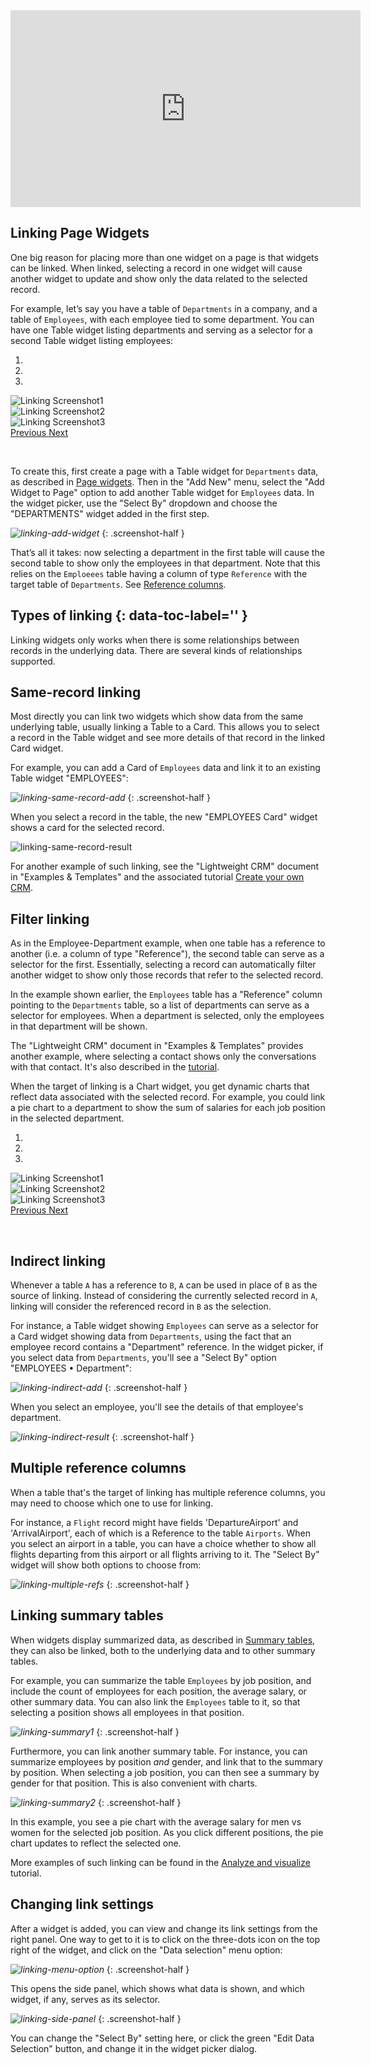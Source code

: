 <iframe width="560" height="315" src="https://www.youtube.com/embed/F5m_je0QKvs?rel=0" frameborder="0" allow="accelerometer; autoplay; encrypted-media; gyroscope; picture-in-picture" allowfullscreen></iframe>

## Linking Page Widgets

One big reason for placing more than one widget on a page is that widgets can be linked. When
linked, selecting a record in one widget will cause another widget to update and show only the
data related to the selected record. 

For example, let’s say you have a table of `Departments` in a company, and a table of
`Employees`, with each employee tied to some department. You can have one Table widget listing
departments and serving as a selector for a second Table widget listing employees:

<div id="carousel-ex1" class="carousel slide" data-interval="false">
  <!-- Indicators -->
  <ol class="carousel-indicators">
    <li data-target="#carousel-ex1" data-slide-to="0" class="active"></li>
    <li data-target="#carousel-ex1" data-slide-to="1"></li>
    <li data-target="#carousel-ex1" data-slide-to="2"></li>
  </ol>

  <!-- Wrapper for slides -->
  <div class="carousel-inner" role="listbox">
    <div class="item active">
      <img src="../images/linking-ex1-slide1.png" alt="Linking Screenshot1">
    </div>
    <div class="item">
      <img src="../images/linking-ex1-slide2.png" alt="Linking Screenshot2">
    </div>
    <div class="item">
      <img src="../images/linking-ex1-slide3.png" alt="Linking Screenshot3">
    </div>
  </div>

  <!-- Controls -->
  <a class="left carousel-control" href="#carousel-ex1" role="button" data-slide="prev">
    <span class="glyphicon glyphicon-chevron-left" aria-hidden="true"></span>
    <span class="sr-only">Previous</span>
  </a>
  <a class="right carousel-control" href="#carousel-ex1" role="button" data-slide="next">
    <span class="glyphicon glyphicon-chevron-right" aria-hidden="true"></span>
    <span class="sr-only">Next</span>
  </a>
</div>

&nbsp;

To create this, first create a page with a Table widget for `Departments` data, as described in
[Page widgets](page-widgets.md#widget-picker). Then in the "Add New" menu, select the "Add Widget to
Page" option to add another Table widget for `Employees` data. In the widget picker, use the "Select
By" dropdown and choose the "DEPARTMENTS" widget added in the first step.

*![linking-add-widget](images/linking-add-widget.png)*
{: .screenshot-half }

That’s all it takes: now selecting a department in the first table will cause the second table to
show only the employees in that department. Note that this relies on the `Emploeees` table having a
column of type `Reference` with the target table of `Departments`. See [Reference
columns](col-refs.md).

## Types of linking {: data-toc-label='' }

Linking widgets only works when there is some relationships between records in the underlying
data. There are several kinds of relationships supported.

## Same-record linking

Most directly you can link two widgets which show data from the same underlying table, usually
linking a Table to a Card. This allows you to select a record in the Table widget and see more
details of that record in the linked Card widget.

For example, you can add a Card of `Employees` data and link it to an existing Table widget
"EMPLOYEES":

*![linking-same-record-add](images/linking-same-record-add.png)*
{: .screenshot-half }

When you select a record in the table, the new "EMPLOYEES Card" widget shows a card for the
selected record.

![linking-same-record-result](images/linking-same-record-result.png)

For another example of such linking, see the "Lightweight CRM" document in "Examples &amp; Templates"
and the associated tutorial [Create your own CRM](lightweight-crm.md#customizing-layout).

## Filter linking

As in the Employee-Department example, when one table has a reference to another (i.e. a column of
type "Reference"), the second table can serve as a selector for the first. Essentially, selecting
a record can automatically filter another widget to show only those records that refer to the
selected record.

In the example shown earlier, the `Employees` table has a "Reference" column pointing to the
`Departments` table, so a list of departments can serve as a selector for employees. When a
department is selected, only the employees in that department will be shown.

The "Lightweight CRM" document in "Examples &amp; Templates" provides another example, where
selecting a contact shows only the conversations with that contact. It's also described in the
[tutorial](lightweight-crm.md#linking-tables-visually).

When the target of linking is a Chart widget, you get dynamic charts that reflect data associated
with the selected record. For example, you could link a pie chart to a department
to show the sum of salaries for each job position in the selected department.

<div id="carousel-ex2" class="carousel slide" data-interval="false">
  <!-- Indicators -->
  <ol class="carousel-indicators">
    <li data-target="#carousel-ex2" data-slide-to="0" class="active"></li>
    <li data-target="#carousel-ex2" data-slide-to="1"></li>
    <li data-target="#carousel-ex2" data-slide-to="2"></li>
  </ol>

  <!-- Wrapper for slides -->
  <div class="carousel-inner" role="listbox">
    <div class="item active">
      <img src="../images/linking-chart-slide1.png" alt="Linking Screenshot1">
    </div>
    <div class="item">
      <img src="../images/linking-chart-slide2.png" alt="Linking Screenshot2">
    </div>
    <div class="item">
      <img src="../images/linking-chart-slide3.png" alt="Linking Screenshot3">
    </div>
  </div>

  <!-- Controls -->
  <a class="left carousel-control" href="#carousel-ex2" role="button" data-slide="prev">
    <span class="glyphicon glyphicon-chevron-left" aria-hidden="true"></span>
    <span class="sr-only">Previous</span>
  </a>
  <a class="right carousel-control" href="#carousel-ex2" role="button" data-slide="next">
    <span class="glyphicon glyphicon-chevron-right" aria-hidden="true"></span>
    <span class="sr-only">Next</span>
  </a>
</div>

&nbsp;

## Indirect linking

Whenever a table `A` has a reference to `B`, `A` can be used in place of `B` as the source of
linking. Instead of considering the currently selected record in `A`, linking will consider the
referenced record in `B` as the selection.

For instance, a Table widget showing `Employees` can serve as a selector for a Card widget showing
data from `Departments`, using the fact that an employee record contains a "Department" reference.
In the widget picker, if you select data from `Departments`, you'll see a "Select By" option
"EMPLOYEES • Department":

*![linking-indirect-add](images/linking-indirect-add.png)*
{: .screenshot-half }

When you select an employee, you'll see the details of that employee's department.

*![linking-indirect-result](images/linking-indirect-result.png)*
{: .screenshot-half }

## Multiple reference columns

When a table that's the target of linking has multiple reference columns, you may need to choose
which one to use for linking.

For instance, a `Flight` record might have fields 'DepartureAirport' and 'ArrivalAirport', each of
which is a Reference to the table `Airports`. When you select an airport in a table, you can have
a choice whether to show all flights departing from this airport or all flights arriving to it.
The "Select By" widget will show both options to choose from:

*![linking-multiple-refs](images/linking-multiple-refs.png)*
{: .screenshot-half }

## Linking summary tables

When widgets display summarized data, as described in [Summary tables](summary-tables.md), they
can also be linked, both to the underlying data and to other summary tables.

For example, you can summarize the table `Employees` by job position, and include the count of
employees for each position, the average salary, or other summary data. You can also link the
`Employees` table to it, so that selecting a position shows all employees in that position.

<span class="screenshot-large">*![linking-summary1](images/linking-summary1.png)*</span>
{: .screenshot-half }

Furthermore, you can link another summary table. For instance, you can summarize employees by position *and*
gender, and link that to the summary by position. When selecting a job position, you can then see a summary by gender for that position.
This is also convenient with charts.

<span class="screenshot-large">*![linking-summary2](images/linking-summary2.png)*</span>
{: .screenshot-half }

In this example, you see a pie chart with the average salary for men vs women for the selected job
position. As you click different positions, the pie chart updates to reflect the selected one.

More examples of such linking can be found in the [Analyze and
visualize](investment-research.md#dynamic-charts) tutorial.

## Changing link settings

After a widget is added, you can view and change its link settings from the right panel. One way
to get to it is to click on the three-dots icon on the top right of the widget, and click on the "Data
selection" menu option:

*![linking-menu-option](images/linking-menu-option.png)*
{: .screenshot-half }

This opens the side panel, which shows what data is shown, and which widget, if
any, serves as its selector.

*![linking-side-panel](images/linking-side-panel.png)*
{: .screenshot-half }

You can change the "Select By" setting here, or click the green "Edit Data Selection" button, and change
it in the widget picker dialog.
